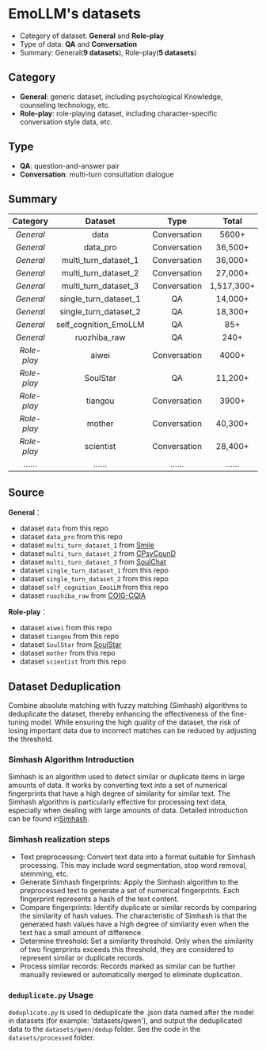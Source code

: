 # EmoLLM's datasets

* Category of dataset: **General** and **Role-play**
* Type of data: **QA** and **Conversation**
* Summary: General(**9 datasets**), Role-play(**5 datasets**)

 ## Category
* **General**: generic dataset, including psychological Knowledge, counseling technology, etc.
* **Role-play**: role-playing dataset, including character-specific conversation style data, etc.

## Type
* **QA**: question-and-answer pair
* **Conversation**: multi-turn consultation dialogue

## Summary

|   Category  |        Dataset        |     Type     |  Total  |
| :---------: | :-------------------: | :----------: | :-----: |
|  *General*  |         data          | Conversation |  5600+  |
|  *General*  |       data_pro        | Conversation | 36,500+ |
|  *General*  | multi_turn_dataset_1  | Conversation | 36,000+ |
|  *General*  | multi_turn_dataset_2  | Conversation | 27,000+ |
|  *General*  | multi_turn_dataset_3  | Conversation | 1,517,300+ |
|  *General*  | single_turn_dataset_1 |      QA      | 14,000+ |
|  *General*  | single_turn_dataset_2 |      QA      | 18,300+ |
|  *General*  | self_cognition_EmoLLM |      QA      |   85+   |
|  *General*  |      ruozhiba_raw     |      QA      |   240+  |
| *Role-play* |         aiwei         | Conversation |  4000+  |
| *Role-play* |       SoulStar        |      QA      | 11,200+ |
| *Role-play* |        tiangou        | Conversation |  3900+  |
| *Role-play* |        mother         | Conversation | 40,300+ |
| *Role-play* |       scientist       | Conversation | 28,400+ |
|     ……      |          ……           |      ……      |   ……    |

## Source

**General**：
* dataset `data` from this repo
* dataset `data_pro` from this repo
* dataset `multi_turn_dataset_1` from [Smile](https://github.com/qiuhuachuan/smile)
* dataset `multi_turn_dataset_2` from [CPsyCounD](https://github.com/CAS-SIAT-XinHai/CPsyCoun)
* dataset `multi_turn_dataset_3` from [SoulChat](https://github.com/scutcyr/SoulChat)
* dataset `single_turn_dataset_1` from this repo
* dataset `single_turn_dataset_2` from this repo
* dataset `self_cognition_EmoLLM` from this repo
* dataset `ruozhiba_raw` from [COIG-CQIA](https://huggingface.co/datasets/m-a-p/COIG-CQIA/viewer/ruozhiba)

**Role-play**：
* dataset `aiwei` from this repo
* dataset `tiangou` from this repo
* dataset `SoulStar` from [SoulStar](https://github.com/Nobody-ML/SoulStar)
* dataset `mother` from this repo
* dataset `scientist` from this repo

## Dataset Deduplication

Combine absolute matching with fuzzy matching (Simhash) algorithms to deduplicate the dataset, thereby enhancing the effectiveness of the fine-tuning model. While ensuring the high quality of the dataset, the risk of losing important data due to incorrect matches can be reduced by adjusting the threshold.

### Simhash Algorithm Introduction

Simhash is an algorithm used to detect similar or duplicate items in large amounts of data. It works by converting text into a set of numerical fingerprints that have a high degree of similarity for similar text. The Simhash algorithm is particularly effective for processing text data, especially when dealing with large amounts of data. Detailed introduction can be found in[Simhash](https://algonotes.readthedocs.io/en/latest/Simhash.html).

### Simhash realization steps

* Text preprocessing: Convert text data into a format suitable for Simhash processing. This may include word segmentation, stop word removal, stemming, etc.
* Generate Simhash fingerprints: Apply the Simhash algorithm to the preprocessed text to generate a set of numerical fingerprints. Each fingerprint represents a hash of the text content.
* Compare fingerprints: Identify duplicate or similar records by comparing the similarity of hash values. The characteristic of Simhash is that the generated hash values have a high degree of similarity even when the text has a small amount of difference.
* Determine threshold: Set a similarity threshold. Only when the similarity of two fingerprints exceeds this threshold, they are considered to represent similar or duplicate records.
* Process similar records: Records marked as similar can be further manually reviewed or automatically merged to eliminate duplication.

### `deduplicate.py` Usage

`deduplicate.py` is used to deduplicate the .json data named after the model in datasets (for example: 'datasets/qwen'), and output the deduplicated data to the `datasets/qwen/dedup` folder. See the code in the `datasets/processed` folder.


